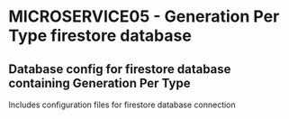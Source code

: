 # MICROSERVICE05 - Generation Per Type firestore database

## Database config for firestore database containing Generation Per Type

Includes configuration files for firestore database connection

